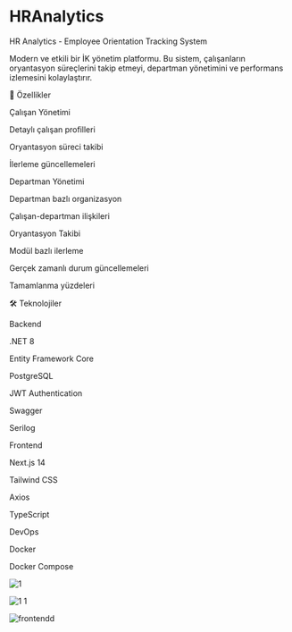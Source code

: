 # HRAnalytics
HR Analytics - Employee Orientation Tracking System


Modern ve etkili bir İK yönetim platformu. Bu sistem, çalışanların oryantasyon süreçlerini takip etmeyi, departman yönetimini ve performans izlemesini kolaylaştırır.


🚀 Özellikler

Çalışan Yönetimi

Detaylı çalışan profilleri


Oryantasyon süreci takibi


İlerleme güncellemeleri


Departman Yönetimi

Departman bazlı organizasyon


Çalışan-departman ilişkileri


Oryantasyon Takibi

Modül bazlı ilerleme


Gerçek zamanlı durum güncellemeleri


Tamamlanma yüzdeleri



🛠️ Teknolojiler


Backend

.NET 8


Entity Framework Core


PostgreSQL


JWT Authentication


Swagger


Serilog


Frontend


Next.js 14


Tailwind CSS


Axios


TypeScript

DevOps



Docker


Docker Compose



![1](https://github.com/user-attachments/assets/cd6dbf13-f657-40d5-81c7-800f75b793b5)


![1 1](https://github.com/user-attachments/assets/cc079149-93e9-4fc5-a285-baf7b62defac)

![frontendd](https://github.com/user-attachments/assets/877a3538-b04a-4b1a-a242-4c8f6d95e175)

